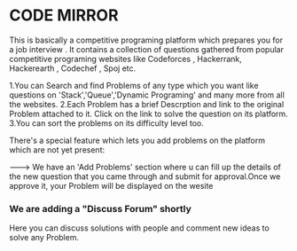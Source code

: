 # CODE MIRROR


This is basically a competitive programing platform which prepares you for a job interview .
It contains a collection of questions gathered from popular competitive programing websites 
like Codeforces , Hackerrank, Hackerearth , Codechef , Spoj etc.


1.You can Search and find Problems of any type which you want
  like questions on 'Stack','Queue','Dynamic Programing' and many more from all the websites.
2.Each Problem has a brief Descrption and link to the original Problem attached to it.
  Click on the link to solve the question on its platform.
3.You can sort the problems on its difficulty level too.
 
 
There's a special feature which lets you add problems on the platform which are not 
yet present:

---> We have an 'Add Problems' section where u can fill up the details of the new
     question that you came through and submit for approval.Once we approve it,
     your Problem will be  displayed on the wesite
     
     
 ### We are adding a "Discuss Forum" shortly
   Here you can discuss solutions with people and comment new ideas 
   to solve any Problem.
